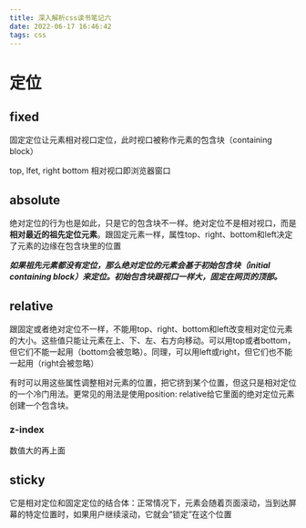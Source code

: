 ```yaml
---
title: 深入解析css读书笔记六
date: 2022-06-17 16:46:42
tags: css
---
```


# 定位

## fixed

固定定位让元素相对视口定位，此时视口被称作元素的包含块（containing block）

top, lfet, right  bottom 相对视口即浏览器窗口


## absolute

绝对定位的行为也是如此，只是它的包含块不一样。绝对定位不是相对视口，而是**相对最近的祖先定位元素**。跟固定元素一样，属性top、right、bottom和left决定了元素的边缘在包含块里的位置

***如果祖先元素都没有定位，那么绝对定位的元素会基于初始包含块（initial containing block）来定位。初始包含块跟视口一样大，固定在网页的顶部。***


## relative

跟固定或者绝对定位不一样，不能用top、right、bottom和left改变相对定位元素的大小。这些值只能让元素在上、下、左、右方向移动。可以用top或者bottom，但它们不能一起用（bottom会被忽略）。同理，可以用left或right，但它们也不能一起用（right会被忽略）

有时可以用这些属性调整相对元素的位置，把它挤到某个位置，但这只是相对定位的一个冷门用法。更常见的用法是使用position: relative给它里面的绝对定位元素创建一个包含块。

### z-index
数值大的再上面


## sticky

它是相对定位和固定定位的结合体：正常情况下，元素会随着页面滚动，当到达屏幕的特定位置时，如果用户继续滚动，它就会“锁定”在这个位置